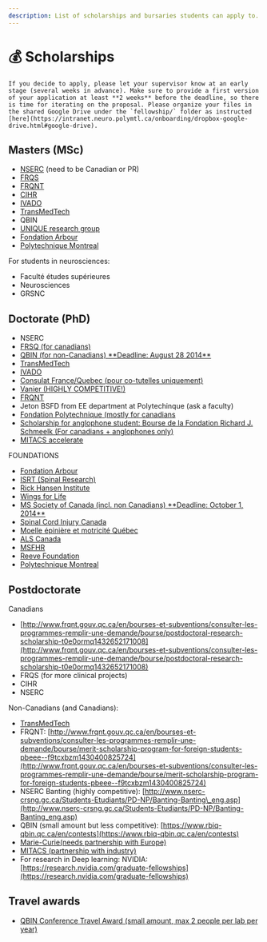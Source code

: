 ```yaml
---
description: List of scholarships and bursaries students can apply to.
---
```


# <span>💰</span> Scholarships

```{important}
If you decide to apply, please let your supervisor know at an early stage (several weeks in advance). Make sure to provide a first version of your application at least **2 weeks** before the deadline, so there is time for iterating on the proposal. Please organize your files in the shared Google Drive under the `fellowship/` folder as instructed [here](https://intranet.neuro.polymtl.ca/onboarding/dropbox-google-drive.html#google-drive).
```

## Masters (MSc)

* [NSERC](http://www.nserc-crsng.gc.ca/students-etudiants/pg-cs/cgsm-bescm_fra.asp) \(need to be Canadian or PR\)
* [FRQS](http://www.frqs.gouv.qc.ca/en/bourses-et-subventions/consulter-les-programmes-remplir-une-demande/bourse/master-s-training-gfw44gha1560262422777)
* [FRQNT](http://www.frqnt.gouv.qc.ca/en/bourses-et-subventions/consulter-les-programmes-remplir-une-demande/bourse/programs-of-scholarships-of-2supndsup-and-3suprdsup-cycles-w8dqldzo1561492002107)
* [CIHR](http://www.nserc-crsng.gc.ca/Students-Etudiants/PG-CS/CGSM-BESCM_fra.asp)
* [IVADO](https://ivado.ca/en/ivado-scholarships/excellence-scholarships-msc/)
* [TransMedTech](https://www.polymtl.ca/transmedtech/programmes-de-financement-et-daccompagnement)
* QBIN
* [UNIQUE research group](https://www.unique.quebec/funding)
* [Fondation Arbour](https://www.fondationarbour.com/en/bourses-d-etudes-doctoract-phd-dba/maitrise/#content)
* [Polytechnique Montreal](https://www.polymtl.ca/aide-financiere/bourses/recherche)

For students in neurosciences:

* Faculté études supérieures
* Neurosciences
* GRSNC

## Doctorate (PhD)

* NSERC
* [FRSQ \(for canadians\)](http://www.frsq.gouv.qc.ca/fr/financement/Programmes_2013_2014/f02_fiche_2et3_cycle.shtml#l-01)
* [QBIN \(for non-Canadians\) \*\*Deadline: August 28 2014\*\*](https://www.rbiq-qbin.qc.ca/en/contests)
* [TransMedTech](https://www.polymtl.ca/transmedtech/programmes-de-financement-et-daccompagnement)
* [IVADO](https://ivado.ca/en/scholarships-and-grants/phd-excellence-scholarships/)
* [Consulat France/Quebec \(pour co-tutelles uniquement\)](http://www.consulfrance-quebec.org/Frontenac-aide-a-la-mobilite-pour)
* [Vanier \(HIGHLY COMPETITIVE!\)](http://vanier.gc.ca/eng/scholarship_details-renseignements_generaux.aspx)
* [FRQNT](https://frq.gouv.qc.ca/en/program/merit-scholarship-program-for-foreign-students-pbeee-2023-2024/)
* Jeton BSFD from EE department at Polytechinque (ask a faculty)
* [Fondation Polytechnique \(mostly for canadians](http://www.polymtl.ca/aidefinanciere/chrono/internes-sup.php)
* [Scholarship for anglophone student: Bourse de la Fondation Richard J. Schmeelk \(For canadians + anglophones only\)](http://schmeelkca.globat.com/wp-content/uploads/2013/06/Schmeelk_applicationform_EN.pdf)
* [MITACS accelerate](https://www.mitacs.ca/fr/programmes/acceleration)

FOUNDATIONS

* [Fondation Arbour](https://www.fondationarbour.com/en/bourses-d-etudes-doctoract-phd-dba/)
* [ISRT \(Spinal Research\)](http://www.spinal-research.org/)
* [Rick Hansen Institute](http://www.rickhanseninstitute.org/)
* [Wings for Life](http://www.wingsforlife.com/en/)
* [MS Society of Canada \(incl. non Canadians\) \*\*Deadline: October 1, 2014\*\*](https://beta.mssociety.ca/)
* [Spinal Cord Injury Canada](http://sci-can.ca/)
* [Moelle épinière et motricité Québec](http://www.moelleepiniere.com/en/who-are-we/association/)
* [ALS Canada](https://www.als.ca/fr)
* [MSFHR](http://www.msfhr.org/funding)
* [Reeve Foundation](http://www.christopherreeve.org/site/c.ddJFKRNoFiG/b.4343879/k.D323/Research.htm)
* [Polytechnique Montreal](https://www.polymtl.ca/aide-financiere/bourses/recherche)

## Postdoctorate

Canadians

* [http://www.frqnt.gouv.qc.ca/en/bourses-et-subventions/consulter-les-programmes-remplir-une-demande/bourse/postdoctoral-research-scholarship-t0e0ormq1432652171008](http://www.frqnt.gouv.qc.ca/en/bourses-et-subventions/consulter-les-programmes-remplir-une-demande/bourse/postdoctoral-research-scholarship-t0e0ormq1432652171008)
* FRQS (for more clinical projects)
* CIHR
* NSERC

Non-Canadians \(and Canadians\):

* [TransMedTech](https://www.polymtl.ca/transmedtech/programmes-de-financement-et-daccompagnement)
* FRQNT: [http://www.frqnt.gouv.qc.ca/en/bourses-et-subventions/consulter-les-programmes-remplir-une-demande/bourse/merit-scholarship-program-for-foreign-students-pbeee--f9tcxbzm1430400825724](http://www.frqnt.gouv.qc.ca/en/bourses-et-subventions/consulter-les-programmes-remplir-une-demande/bourse/merit-scholarship-program-for-foreign-students-pbeee--f9tcxbzm1430400825724)
* NSERC Banting \(highly competitive\): [http://www.nserc-crsng.gc.ca/Students-Etudiants/PD-NP/Banting-Banting\_eng.asp](http://www.nserc-crsng.gc.ca/Students-Etudiants/PD-NP/Banting-Banting_eng.asp)
* QBIN \(small amount but less competitive\): [https://www.rbiq-qbin.qc.ca/en/contests](https://www.rbiq-qbin.qc.ca/en/contests)
* [Marie-Curie\(needs partnership with Europe\)](http://ec.europa.eu/research/mariecurieactions/about-mca/actions/iof/index_en.htm)
* [MITACS \(partnership with industry\)](http://www.mitacs.ca/elevate)
* For research in Deep learning: NVIDIA: [https://research.nvidia.com/graduate-fellowships](https://research.nvidia.com/graduate-fellowships)

## Travel awards

* [QBIN Conference Travel Award (small amount, max 2 people per lab per year)](https://rbiq-qbin.qc.ca/conference-allowance/)
